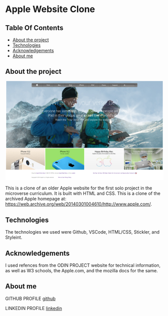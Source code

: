 # Apple Website Clone
## Table Of Contents

* [About the project](#about-the-project)
* [Technologies](#technologies)
* [Acknowledgements](#acknowledgements)
* [About me](#about-me)


## About the project

![Screenshot Image](images/screenshotApple.PNG)

This is a clone of an older Apple website for the first solo project in the microverse curriculum. It is built with HTML and CSS. This is a clone of the archived Apple homepage at: https://web.archive.org/web/20140301004610/http://www.apple.com/.

## Technologies
<!--Add more technologies HERE-->
The technologies we used were Github, VSCode, HTML/CSS, Stickler, and Styleint.

## Acknowledgements

I used refences from the ODIN PROJECT website for technical information, as well as W3 schools, the Apple.com, and the mozilla docs for the same.

## About me

GITHUB PROFILE
[github](https://github.com/HeyItsGwen)

LINKEDIN PROFILE
[linkedin](https://www.linkedin.com/in/gwen-hey-642109191/)